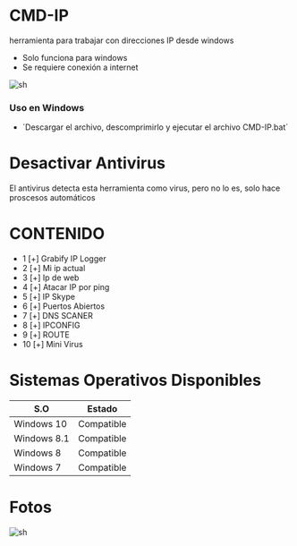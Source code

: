 # CMD-IP
herramienta para trabajar con direcciones IP desde windows

- Solo funciona para windows
- Se requiere conexión a internet

![sh](https://github.com/Monkey-hk4/CMD-IP/blob/main/IMG_20210116_124616.jpg)

### Uso en Windows 

* ´Descargar el archivo, descomprimirlo y ejecutar el archivo CMD-IP.bat´

# Desactivar Antivirus
El antivirus detecta esta herramienta como virus, pero no lo es, solo hace proscesos automáticos 

# CONTENIDO
- 1 [+] Grabify IP Logger
- 2 [+] Mi ip actual
- 3 [+] Ip de web
- 4 [+] Atacar IP por ping
- 5 [+] IP Skype
- 6 [+] Puertos Abiertos
- 7 [+] DNS SCANER
- 8 [+] IPCONFIG
- 9 [+] ROUTE
- 10 [+] Mini Virus

# Sistemas Operativos Disponibles
 
 
 |     S.O      |   Estado      |
|--------------|---------------| 
| Windows 10   | Compatible    |
| Windows 8.1  | Compatible    |
| Windows 8    | Compatible    |
| Windows 7    | Compatible    |

# Fotos 
![sh](https://github.com/Monkey-hk4/CMD-IP/blob/main/IMG_20210311_101625.png)


